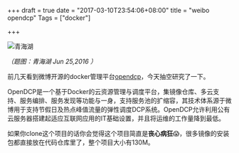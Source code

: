 +++
draft = true
date = "2017-03-10T23:54:06+08:00"
title = "weibo opendcp"
Tags = ["docker"]

+++

![青海湖](http://olz1di9xf.bkt.clouddn.com/2016062561.jpg)

*（题图：青海湖 Jun 25,2016 ）*

前几天看到微博开源的docker管理平台[opendcp](https://github.com/weibocom/opendcp)，今天抽空研究了一下。

OpenDCP是一个基于Docker的云资源管理与调度平台，集镜像仓库、多云支持、服务编排、服务发现等功能与一身，支持服务池的扩缩容，其技术体系源于微博用于支持节假日及热点峰值流量的弹性调度DCP系统。OpenDCP允许利用公有云服务器搭建起适应互联网应用的IT基础设置，并且将运维的工作量降到最低。

如果你clone这个项目的话你会觉得这个项目简直是**丧心病狂**😱，很多镜像的安装包都直接放在代码仓库里了，整个项目大小有130M。